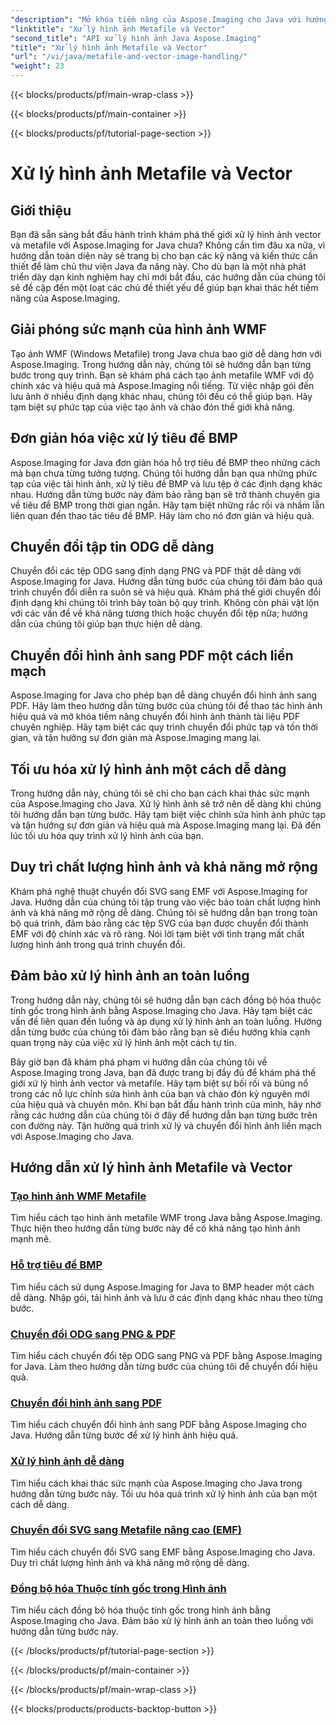 ```yaml
---
"description": "Mở khóa tiềm năng của Aspose.Imaging cho Java với hướng dẫn từng bước của chúng tôi. Tạo hình ảnh metafile WMF, xử lý tiêu đề BMP và nhiều hơn nữa một cách dễ dàng."
"linktitle": "Xử lý hình ảnh Metafile và Vector"
"second_title": "API xử lý hình ảnh Java Aspose.Imaging"
"title": "Xử lý hình ảnh Metafile và Vector"
"url": "/vi/java/metafile-and-vector-image-handling/"
"weight": 23
---
```


{{< blocks/products/pf/main-wrap-class >}}

{{< blocks/products/pf/main-container >}}

{{< blocks/products/pf/tutorial-page-section >}}

# Xử lý hình ảnh Metafile và Vector

## Giới thiệu

Bạn đã sẵn sàng bắt đầu hành trình khám phá thế giới xử lý hình ảnh vector và metafile với Aspose.Imaging for Java chưa? Không cần tìm đâu xa nữa, vì hướng dẫn toàn diện này sẽ trang bị cho bạn các kỹ năng và kiến thức cần thiết để làm chủ thư viện Java đa năng này. Cho dù bạn là một nhà phát triển dày dạn kinh nghiệm hay chỉ mới bắt đầu, các hướng dẫn của chúng tôi sẽ đề cập đến một loạt các chủ đề thiết yếu để giúp bạn khai thác hết tiềm năng của Aspose.Imaging.

## Giải phóng sức mạnh của hình ảnh WMF

Tạo ảnh WMF (Windows Metafile) trong Java chưa bao giờ dễ dàng hơn với Aspose.Imaging. Trong hướng dẫn này, chúng tôi sẽ hướng dẫn bạn từng bước trong quy trình. Bạn sẽ khám phá cách tạo ảnh metafile WMF với độ chính xác và hiệu quả mà Aspose.Imaging nổi tiếng. Từ việc nhập gói đến lưu ảnh ở nhiều định dạng khác nhau, chúng tôi đều có thể giúp bạn. Hãy tạm biệt sự phức tạp của việc tạo ảnh và chào đón thế giới khả năng.

## Đơn giản hóa việc xử lý tiêu đề BMP

Aspose.Imaging for Java đơn giản hóa hỗ trợ tiêu đề BMP theo những cách mà bạn chưa từng tưởng tượng. Chúng tôi hướng dẫn bạn qua những phức tạp của việc tải hình ảnh, xử lý tiêu đề BMP và lưu tệp ở các định dạng khác nhau. Hướng dẫn từng bước này đảm bảo rằng bạn sẽ trở thành chuyên gia về tiêu đề BMP trong thời gian ngắn. Hãy tạm biệt những rắc rối và nhầm lẫn liên quan đến thao tác tiêu đề BMP. Hãy làm cho nó đơn giản và hiệu quả.

## Chuyển đổi tập tin ODG dễ dàng

Chuyển đổi các tệp ODG sang định dạng PNG và PDF thật dễ dàng với Aspose.Imaging for Java. Hướng dẫn từng bước của chúng tôi đảm bảo quá trình chuyển đổi diễn ra suôn sẻ và hiệu quả. Khám phá thế giới chuyển đổi định dạng khi chúng tôi trình bày toàn bộ quy trình. Không còn phải vật lộn với các vấn đề về khả năng tương thích hoặc chuyển đổi tệp nữa; hướng dẫn của chúng tôi giúp bạn thực hiện dễ dàng.

## Chuyển đổi hình ảnh sang PDF một cách liền mạch

Aspose.Imaging for Java cho phép bạn dễ dàng chuyển đổi hình ảnh sang PDF. Hãy làm theo hướng dẫn từng bước của chúng tôi để thao tác hình ảnh hiệu quả và mở khóa tiềm năng chuyển đổi hình ảnh thành tài liệu PDF chuyên nghiệp. Hãy tạm biệt các quy trình chuyển đổi phức tạp và tốn thời gian, và tận hưởng sự đơn giản mà Aspose.Imaging mang lại.

## Tối ưu hóa xử lý hình ảnh một cách dễ dàng

Trong hướng dẫn này, chúng tôi sẽ chỉ cho bạn cách khai thác sức mạnh của Aspose.Imaging cho Java. Xử lý hình ảnh sẽ trở nên dễ dàng khi chúng tôi hướng dẫn bạn từng bước. Hãy tạm biệt việc chỉnh sửa hình ảnh phức tạp và tận hưởng sự đơn giản và hiệu quả mà Aspose.Imaging mang lại. Đã đến lúc tối ưu hóa quy trình xử lý hình ảnh của bạn.

## Duy trì chất lượng hình ảnh và khả năng mở rộng

Khám phá nghệ thuật chuyển đổi SVG sang EMF với Aspose.Imaging for Java. Hướng dẫn của chúng tôi tập trung vào việc bảo toàn chất lượng hình ảnh và khả năng mở rộng dễ dàng. Chúng tôi sẽ hướng dẫn bạn trong toàn bộ quá trình, đảm bảo rằng các tệp SVG của bạn được chuyển đổi thành EMF với độ chính xác và rõ ràng. Nói lời tạm biệt với tình trạng mất chất lượng hình ảnh trong quá trình chuyển đổi.

## Đảm bảo xử lý hình ảnh an toàn luồng

Trong hướng dẫn này, chúng tôi sẽ hướng dẫn bạn cách đồng bộ hóa thuộc tính gốc trong hình ảnh bằng Aspose.Imaging cho Java. Hãy tạm biệt các vấn đề liên quan đến luồng và áp dụng xử lý hình ảnh an toàn luồng. Hướng dẫn từng bước của chúng tôi đảm bảo rằng bạn sẽ điều hướng khía cạnh quan trọng này của việc xử lý hình ảnh một cách tự tin.

Bây giờ bạn đã khám phá phạm vi hướng dẫn của chúng tôi về Aspose.Imaging trong Java, bạn đã được trang bị đầy đủ để khám phá thế giới xử lý hình ảnh vector và metafile. Hãy tạm biệt sự bối rối và bùng nổ trong các nỗ lực chỉnh sửa hình ảnh của bạn và chào đón kỷ nguyên mới của hiệu quả và chuyên môn. Khi bạn bắt đầu hành trình của mình, hãy nhớ rằng các hướng dẫn của chúng tôi ở đây để hướng dẫn bạn từng bước trên con đường này. Tận hưởng quá trình xử lý và chuyển đổi hình ảnh liền mạch với Aspose.Imaging cho Java.
## Hướng dẫn xử lý hình ảnh Metafile và Vector
### [Tạo hình ảnh WMF Metafile](./generate-wmf-metafile-images/)
Tìm hiểu cách tạo hình ảnh metafile WMF trong Java bằng Aspose.Imaging. Thực hiện theo hướng dẫn từng bước này để có khả năng tạo hình ảnh mạnh mẽ.
### [Hỗ trợ tiêu đề BMP](./bmp-header-support/)
Tìm hiểu cách sử dụng Aspose.Imaging for Java to BMP header một cách dễ dàng. Nhập gói, tải hình ảnh và lưu ở các định dạng khác nhau theo từng bước.
### [Chuyển đổi ODG sang PNG & PDF](./odg-file-format-support/)
Tìm hiểu cách chuyển đổi tệp ODG sang PNG và PDF bằng Aspose.Imaging for Java. Làm theo hướng dẫn từng bước của chúng tôi để chuyển đổi hiệu quả.
### [Chuyển đổi hình ảnh sang PDF](./pdf-dpi-settings-configuration/)
Tìm hiểu cách chuyển đổi hình ảnh sang PDF bằng Aspose.Imaging cho Java. Hướng dẫn từng bước để xử lý hình ảnh hiệu quả.
### [Xử lý hình ảnh dễ dàng](./otg-file-format-support/)
Tìm hiểu cách khai thác sức mạnh của Aspose.Imaging cho Java trong hướng dẫn từng bước này. Tối ưu hóa quá trình xử lý hình ảnh của bạn một cách dễ dàng.
### [Chuyển đổi SVG sang Metafile nâng cao (EMF)](./convert-svg-to-enhanced-metafile/)
Tìm hiểu cách chuyển đổi SVG sang EMF bằng Aspose.Imaging cho Java. Duy trì chất lượng hình ảnh và khả năng mở rộng dễ dàng.
### [Đồng bộ hóa Thuộc tính gốc trong Hình ảnh](./synchronize-root-property-in-images/)
Tìm hiểu cách đồng bộ hóa thuộc tính gốc trong hình ảnh bằng Aspose.Imaging cho Java. Đảm bảo xử lý hình ảnh an toàn theo luồng với hướng dẫn từng bước này.

{{< /blocks/products/pf/tutorial-page-section >}}

{{< /blocks/products/pf/main-container >}}

{{< /blocks/products/pf/main-wrap-class >}}

{{< blocks/products/products-backtop-button >}}
